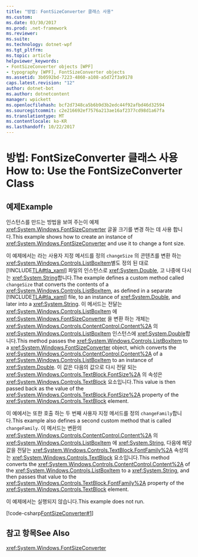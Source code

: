 ```yaml
---
title: "방법: FontSizeConverter 클래스 사용"
ms.custom: 
ms.date: 03/30/2017
ms.prod: .net-framework
ms.reviewer: 
ms.suite: 
ms.technology: dotnet-wpf
ms.tgt_pltfrm: 
ms.topic: article
helpviewer_keywords:
- FontSizeConverter objects [WPF]
- typography [WPF], FontSizeConverter objects
ms.assetid: 3b0592bd-7223-4860-a108-a5d72f3a9178
caps.latest.revision: "12"
author: dotnet-bot
ms.author: dotnetcontent
manager: wpickett
ms.openlocfilehash: bcf2d7348ca5b6b9d3b2edc44f92afbd46d32594
ms.sourcegitcommit: c2e216692ef7576a213ae16af2377cd98d1a67fa
ms.translationtype: MT
ms.contentlocale: ko-KR
ms.lasthandoff: 10/22/2017
---
```

# <a name="how-to-use-the-fontsizeconverter-class"></a><span data-ttu-id="62a25-102">방법: FontSizeConverter 클래스 사용</span><span class="sxs-lookup"><span data-stu-id="62a25-102">How to: Use the FontSizeConverter Class</span></span>
## <a name="example"></a><span data-ttu-id="62a25-103">예제</span><span class="sxs-lookup"><span data-stu-id="62a25-103">Example</span></span>  
 <span data-ttu-id="62a25-104">인스턴스를 만드는 방법을 보여 주는이 예제 <xref:System.Windows.FontSizeConverter> 글꼴 크기를 변경 하는 데 사용 합니다.</span><span class="sxs-lookup"><span data-stu-id="62a25-104">This example shows how to create an instance of <xref:System.Windows.FontSizeConverter> and use it to change a font size.</span></span>  
  
 <span data-ttu-id="62a25-105">이 예제에서는 라는 사용자 지정 메서드를 정의 `changeSize` 의 콘텐츠를 변환 하는 <xref:System.Windows.Controls.ListBoxItem>별도 정의 된 대로 [!INCLUDE[TLA#tla_xaml](../../../../includes/tlasharptla-xaml-md.md)] 파일의 인스턴스로 <xref:System.Double>, 고 나중에 다시는 <xref:System.String>합니다.</span><span class="sxs-lookup"><span data-stu-id="62a25-105">The example defines a custom method called `changeSize` that converts the contents of a <xref:System.Windows.Controls.ListBoxItem>, as defined in a separate [!INCLUDE[TLA#tla_xaml](../../../../includes/tlasharptla-xaml-md.md)] file, to an instance of <xref:System.Double>, and later into a <xref:System.String>.</span></span> <span data-ttu-id="62a25-106">이 메서드는 전달는 <xref:System.Windows.Controls.ListBoxItem> 에 <xref:System.Windows.FontSizeConverter> 을 변환 하는 개체는 <xref:System.Windows.Controls.ContentControl.Content%2A> 의 <xref:System.Windows.Controls.ListBoxItem> 인스턴스에 <xref:System.Double>합니다.</span><span class="sxs-lookup"><span data-stu-id="62a25-106">This method passes the <xref:System.Windows.Controls.ListBoxItem> to a <xref:System.Windows.FontSizeConverter> object, which converts the <xref:System.Windows.Controls.ContentControl.Content%2A> of a <xref:System.Windows.Controls.ListBoxItem> to an instance of <xref:System.Double>.</span></span> <span data-ttu-id="62a25-107">이 값은 다음의 값으로 다시 전달 되는 <xref:System.Windows.Controls.TextBlock.FontSize%2A> 의 속성은 <xref:System.Windows.Controls.TextBlock> 요소입니다.</span><span class="sxs-lookup"><span data-stu-id="62a25-107">This value is then passed back as the value of the <xref:System.Windows.Controls.TextBlock.FontSize%2A> property of the <xref:System.Windows.Controls.TextBlock> element.</span></span>  
  
 <span data-ttu-id="62a25-108">이 예에서는 또한 호출 하는 두 번째 사용자 지정 메서드를 정의 `changeFamily`합니다.</span><span class="sxs-lookup"><span data-stu-id="62a25-108">This example also defines a second custom method that is called `changeFamily`.</span></span> <span data-ttu-id="62a25-109">이 메서드는 변환의 <xref:System.Windows.Controls.ContentControl.Content%2A> 의 <xref:System.Windows.Controls.ListBoxItem> 에 <xref:System.String>, 다음에 해당 값을 전달는 <xref:System.Windows.Controls.TextBlock.FontFamily%2A> 속성의는 <xref:System.Windows.Controls.TextBlock> 요소입니다.</span><span class="sxs-lookup"><span data-stu-id="62a25-109">This method converts the <xref:System.Windows.Controls.ContentControl.Content%2A> of the <xref:System.Windows.Controls.ListBoxItem> to a <xref:System.String>, and then passes that value to the <xref:System.Windows.Controls.TextBlock.FontFamily%2A> property of the <xref:System.Windows.Controls.TextBlock> element.</span></span>  
  
 <span data-ttu-id="62a25-110">이 예제에서는 실행되지 않습니다.</span><span class="sxs-lookup"><span data-stu-id="62a25-110">This example does not run.</span></span>  
  
 [!code-csharp[FontSizeConverter#1](../../../../samples/snippets/csharp/VS_Snippets_Wpf/FontSizeConverter/CSharp/Window1.xaml.cs#1)]  
  
## <a name="see-also"></a><span data-ttu-id="62a25-111">참고 항목</span><span class="sxs-lookup"><span data-stu-id="62a25-111">See Also</span></span>  
 <xref:System.Windows.FontSizeConverter>
